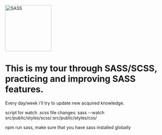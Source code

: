 <a href="https://sass-lang.com/documentation" target="_blank"><img src="https://cdn.jsdelivr.net/gh/devicons/devicon/icons/sass/sass-original.svg" width="150" height="150" title="SASS" /></a>

<h1>This is my tour through SASS/SCSS, practicing and improving SASS features.</h1>

Every day/week i'll try to update new acquired knowledge.

script for watch .scss file changes: sass --watch src/public/styles/scss/:src/public/styles/css/

npm run sass,
make sure that you have sass installed globally
